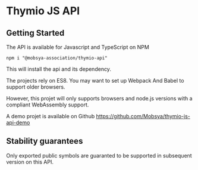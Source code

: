 Thymio JS API
=============

Getting Started
---------------

The API is available for Javascript and TypeScript on NPM

```
npm i "@mobsya-association/thymio-api"
```

This will install the api and its dependency.

The projects rely on ES8. You may want to set up
Webpack And Babel to support older browsers.

However, this projet will only supports browsers and node.js versions
with a compliant WebAssembly support.

A demo projet is available on Github
https://github.com/Mobsya/thymio-js-api-demo

Stability guarantees
--------------------

Only exported public symbols are guaranted to be supported
in subsequent version on this API.

